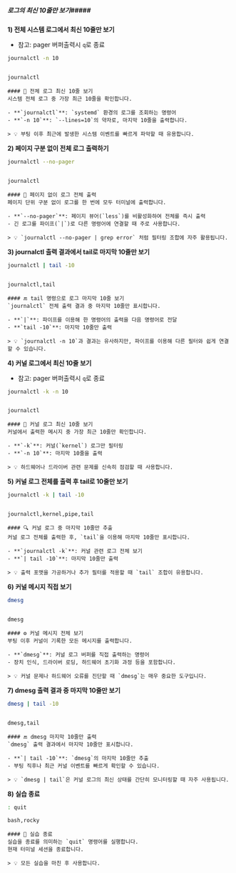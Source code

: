 ##### 로그의 최신 10줄만 보기#####

**1) 전체 시스템 로그에서 최신 10줄만 보기**

* 참고: pager 버퍼출력시 `q`로 종료

```bash
journalctl -n 10
```
```no-err-check
```
```tech
journalctl
```

```desc
#### 📜 전체 로그 최신 10줄 보기
시스템 전체 로그 중 가장 최근 10줄을 확인합니다.

- **`journalctl`**: `systemd` 환경의 로그를 조회하는 명령어
- **`-n 10`**: `--lines=10`의 약자로, 마지막 10줄을 출력합니다.

> 💡 부팅 이후 최근에 발생한 시스템 이벤트를 빠르게 파악할 때 유용합니다.
```


**2) 페이지 구분 없이 전체 로그 출력하기**

```bash
journalctl --no-pager
```
```no-err-check
```
```tech
journalctl
```

```desc
#### 📄 페이지 없이 로그 전체 출력
페이지 단위 구분 없이 로그를 한 번에 모두 터미널에 출력합니다.

- **`--no-pager`**: 페이지 뷰어(`less`)를 비활성화하여 전체를 즉시 출력
- 긴 로그를 파이프(`|`)로 다른 명령어에 연결할 때 주로 사용합니다.

> 💡 `journalctl --no-pager | grep error` 처럼 필터링 조합에 자주 활용됩니다.
```


**3) journalctl 출력 결과에서 tail로 마지막 10줄만 보기**

```bash
journalctl | tail -10
```
```no-err-check
```
```tech
journalctl,tail
```

```desc
#### 🔚 tail 명령으로 로그 마지막 10줄 보기
`journalctl` 전체 출력 결과 중 마지막 10줄만 표시합니다.

- **`|`**: 파이프를 이용해 한 명령어의 출력을 다음 명령어로 전달
- **`tail -10`**: 마지막 10줄만 출력

> 💡 `journalctl -n 10`과 결과는 유사하지만, 파이프를 이용해 다른 필터와 쉽게 연결할 수 있습니다.
```


**4) 커널 로그에서 최신 10줄 보기**

* 참고: pager 버퍼출력시 `q`로 종료

```bash
journalctl -k -n 10
```
```no-err-check
```
```tech
journalctl
```

```desc
#### 🐧 커널 로그 최신 10줄 보기
커널에서 출력한 메시지 중 가장 최근 10줄만 확인합니다.

- **`-k`**: 커널(`kernel`) 로그만 필터링
- **`-n 10`**: 마지막 10줄을 출력

> 💡 하드웨어나 드라이버 관련 문제를 신속히 점검할 때 사용합니다.
```


**5) 커널 로그 전체를 출력 후 tail로 10줄만 보기**

```bash
journalctl -k | tail -10
```
```no-err-check
```
```tech
journalctl,kernel,pipe,tail
```

```desc
#### 🔍 커널 로그 중 마지막 10줄만 추출
커널 로그 전체를 출력한 후, `tail`을 이용해 마지막 10줄만 표시합니다.

- **`journalctl -k`**: 커널 관련 로그 전체 보기
- **`| tail -10`**: 마지막 10줄만 출력

> 💡 출력 포맷을 가공하거나 추가 필터를 적용할 때 `tail` 조합이 유용합니다.
```


**6) 커널 메시지 직접 보기**

```bash
dmesg
```
```no-err-check
```
```tech
dmesg
```

```desc
#### ⚙️ 커널 메시지 전체 보기
부팅 이후 커널이 기록한 모든 메시지를 출력합니다.

- **`dmesg`**: 커널 로그 버퍼를 직접 출력하는 명령어
- 장치 인식, 드라이버 로딩, 하드웨어 초기화 과정 등을 포함합니다.

> 💡 커널 문제나 하드웨어 오류를 진단할 때 `dmesg`는 매우 중요한 도구입니다.
```


**7) dmesg 출력 결과 중 마지막 10줄만 보기**

```bash
dmesg | tail -10
```
```no-err-check
```
```tech
dmesg,tail
```

```desc
#### 🔚 dmesg 마지막 10줄만 출력
`dmesg` 출력 결과에서 마지막 10줄만 표시합니다.

- **`| tail -10`**: `dmesg`의 마지막 10줄만 추출
- 부팅 직후나 최근 커널 이벤트를 빠르게 확인할 수 있습니다.

> 💡 `dmesg | tail`은 커널 로그의 최신 상태를 간단히 모니터링할 때 자주 사용됩니다.
```


**8) 실습 종료**

```bash
: quit
```

```tech
bash,rocky
```

```desc
#### 👋 실습 종료
실습을 종료를 의미하는 `quit` 명령어를 실행합니다.
현재 터미널 세션을 종료합니다.

> 💡 모든 실습을 마친 후 사용합니다.
```
